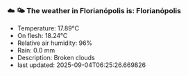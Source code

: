 ### ☁️ 🌤️  The weather in Florianópolis is: Florianópolis

- Temperature: 17.89°C
- On flesh: 18.24°C
- Relative air humidity: 96%
- Rain: 0.0 mm
- Description: Broken clouds
- last updated: 2025-09-04T06:25:26.669826
